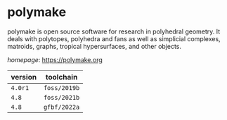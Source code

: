 # polymake

polymake is open source software for research in polyhedral geometry. It deals with polytopes, polyhedra and fans as well as simplicial complexes, matroids, graphs, tropical hypersurfaces, and other objects.

*homepage*: <https://polymake.org>

version | toolchain
--------|----------
``4.0r1`` | ``foss/2019b``
``4.8`` | ``foss/2021b``
``4.8`` | ``gfbf/2022a``
